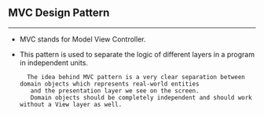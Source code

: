 
## MVC Design Pattern

---

* MVC stands for Model View Controller. <br/>
* This pattern is used to separate the logic of different layers in a program in independent units.

        The idea behind MVC pattern is a very clear separation between domain objects which represents real-world entities 
         and the presentation layer we see on the screen. 
         Domain objects should be completely independent and should work without a View layer as well.